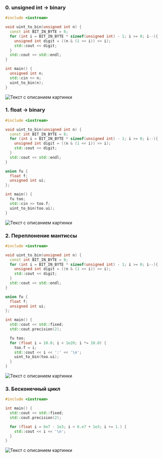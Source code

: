 ### 0. unsigned int -> binary
```C++
#include <iostream>

void uint_to_bin(unsigned int n) {
  const int BIT_IN_BYTE = 8;
  for (int i = BIT_IN_BYTE * sizeof(unsigned int) - 1; i >= 0; i--){
    unsigned int digit = ((n & (1 << i)) >> i);
    std::cout << digit;
  }
  std::cout << std::endl;
}

int main() {
  unsigned int n;
  std::cin >> n;
  uint_to_bin(n);
}
```
![Текст с описанием картинки](uint_to_bin_2.png)

### 1. float -> binary

```C++
#include <iostream>

void uint_to_bin(unsigned int n) {
  const int BIT_IN_BYTE = 8;
  for (int i = BIT_IN_BYTE * sizeof(unsigned int) - 1; i >= 0; i--){
    unsigned int digit = ((n & (1 << i)) >> i);
    std::cout << digit;
  }
  std::cout << std::endl;
}

union fu {
  float f;
  unsigned int ui;
};

int main() {
  fu too;
  std::cin >> too.f;
  uint_to_bin(too.ui);
}
```

![Текст с описанием картинки](float_uint.png)

### 2. Переплонение мантиссы

```C++
#include <iostream>

void uint_to_bin(unsigned int n) {
  const int BIT_IN_BYTE = 8;
  for (int i = BIT_IN_BYTE * sizeof(unsigned int) - 1; i >= 0; i--){
    unsigned int digit = ((n & (1 << i)) >> i);
    std::cout << digit;
  }
  std::cout << std::endl;
}

union fu {
  float f;
  unsigned int ui;
};

int main() {
  std::cout << std::fixed;
  std::cout.precision(2);

  fu too;
  for (float i = 10.0; i < 1e20; i *= 10.0) {
    too.f = i;
    std::cout << i << ':' << '\n';
    uint_to_bin(too.ui);
  }
}

```

![Текст с описанием картинки](owerflow.png)

### 3. Бесконечный цикл
```C++
#include <iostream>

int main() {
  std::cout << std::fixed;
  std::cout.precision(2);

  for (float i = 6e7 - 1e3; i < 6.e7 + 1e3; i += 1.) {
    std::cout << i << '\n';
  }
}
```
![Текст с описанием картинки](loop.png)

